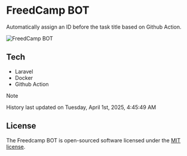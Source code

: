 # FreedCamp BOT

Automatically assign an ID before the task title based on Github Action.

![FreedCamp BOT](https://repository-images.githubusercontent.com/737932867/7d34798b-2680-471c-b089-a78a718d3d6a)

## Tech

- Laravel
- Docker
- Github Action

> [!NOTE]  
> History last updated on Tuesday, April 1st, 2025, 4:45:49 AM

## License

The Freedcamp BOT is open-sourced software licensed under the [MIT license](https://opensource.org/licenses/MIT).
